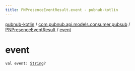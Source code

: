 ```yaml
---
title: PNPresenceEventResult.event - pubnub-kotlin
---
```


[pubnub-kotlin](../../index.html) / [com.pubnub.api.models.consumer.pubsub](../index.html) / [PNPresenceEventResult](index.html) / [event](./event.html)

# event

`val event: `[`String`](https://kotlinlang.org/api/latest/jvm/stdlib/kotlin/-string/index.html)`?`